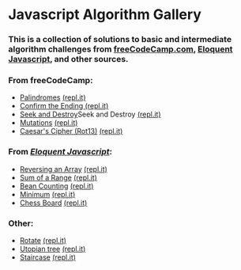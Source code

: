 # Javascript Algorithm Gallery
<h3>This is a collection of solutions to basic and intermediate algorithm challenges from <a href="https://www.freecodecamp.com/">freeCodeCamp.com</a>, <a href="http://eloquentjavascript.net/">Eloquent Javascript</a>, and other sources.</h3>

<h3>From freeCodeCamp:</h3>
<ul>
	<li><a href="js-algorithm-gallery/freeCodeCamp/palindromes.js">Palindromes</a> <a href="">(repl.it)</a></li>
	<li><a href="js-algorithm-gallery/freeCodeCamp/confirm_ending.js">Confirm the Ending </a> <a href="">(repl.it)</a></li>
	<li><a href="js-algorithm-gallery/freeCodeCamp/seek_destroy.js">Seek and Destroy</a>Seek and Destroy <a href="">(repl.it)</a></li>
	<li><a href="js-algorithm-gallery/freeCodeCamp/mutations.js">Mutations</a> <a href="">(repl.it)</a></li>
	<li><a href="js-algorithm-gallery/freeCodeCamp/caesars_cipher.js">Caesar's Cipher (Rot13)</a> <a href="">(repl.it)</a></li>
</ul>


<h3>From <i><a href="http://eloquentjavascript.net/">Eloquent Javascript</a></i>:</h3>
<ul>
	<li><a href="js-algorithm-gallery/eloquent_javascript/reversing_array.js">Reversing an Array</a> <a href="">(repl.it)</a></li>
	<li><a href="js-algorithm-gallery/eloquent_javascript/sum_of_range.js">Sum of a Range</a> <a href="">(repl.it)</a></li>
	<li><a href="js-algorithm-gallery/eloquent_javascript/bean_counting.js">Bean Counting</a> <a href="">(repl.it)</a></li>
	<li><a href="js-algorithm-gallery/eloquent_javascript/minimum.js">Minimum</a> <a href="">(repl.it)</a></li>
	<li><a href="js-algorithm-gallery/eloquent_javascript/chess_board.js">Chess Board</a> <a href="">(repl.it)</a></li>
</ul>


<h3>Other:</h3>
<ul>
	<li><a href="js-algorithm-gallery/other/rotate.js">Rotate</a> <a href="">(repl.it)</a></li>
	<li><a href="js-algorithm-gallery/other/utopian_tree.js">Utopian tree</a> <a href="">(repl.it)</a></li>
	<li><a href="js-algorithm-gallery/other/staircase.js">Staircase</a> <a href="">(repl.it)</a></li>
</ul>
